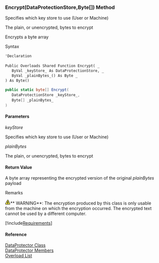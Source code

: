 ﻿### Encrypt(DataProtectionStore,Byte\[\]) Method

Specifies which key store to use (User or Machine)

The plain, or unencrypted, bytes to encrypt

Encrypts a byte array

Syntax

```vbnet
'Declaration

Public Overloads Shared Function Encrypt( _
   ByVal _keyStore_ As DataProtectionStore, _
   ByVal _plainBytes_() As Byte _
) As Byte()
```

```csharp
public static byte[] Encrypt( 
   DataProtectionStore _keyStore_,
   Byte[] _plainBytes_
)
```

#### Parameters

_keyStore_

Specifies which key store to use (User or Machine)

_plainBytes_

The plain, or unencrypted, bytes to encrypt

#### Return Value

A byte array representing the encrypted version of the original _plainBytes_ payload

Remarks

![warning](/images/warning.gif)** WARNING**:  The encryption produced by this class is only usable from the machine on which the encryption occurred. The encrypted text cannot be used by a different computer.

[!include[Requirements](../partials/requirements.md)]

#### Reference

[DataProtector Class](FChoice.Common~FChoice.Common.DataProtector.md)  
[DataProtector Members](FChoice.Common~FChoice.Common.DataProtector_members.md)  
[Overload List](FChoice.Common~FChoice.Common.DataProtector~Encrypt.md)